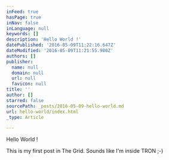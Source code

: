 ```yaml
---
inFeed: true
hasPage: true
inNav: false
inLanguage: null
keywords: []
description: 'Hello World !'
datePublished: '2016-05-09T11:22:16.647Z'
dateModified: '2016-05-09T11:21:55.900Z'
authors: []
publisher:
  name: null
  domain: null
  url: null
  favicon: null
title: ''
author: []
starred: false
sourcePath: _posts/2016-05-09-hello-world.md
url: hello-world/index.html
_type: Article

---
```

Hello World !

This is my first post in The Grid. Sounds like I'm inside TRON ;-)